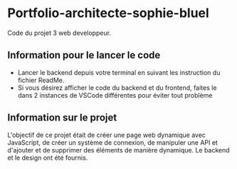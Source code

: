 # Portfolio-architecte-sophie-bluel

Code du projet 3 web developpeur.

## Information pour le lancer le code

 - Lancer le backend depuis votre terminal en suivant les instruction du fichier ReadMe.
 - Si vous désirez afficher le code du backend et du frontend, faites le dans 2 instances de VSCode différentes pour éviter tout problème

## Information sur le projet

L'objectif de ce projet était de créer une page web dynamique avec JavaScript, de créer un système de connexion, de manipuler une API et d'ajouter et de supprimer des éléments de manière dynamique. Le backend et le design ont été fournis.
